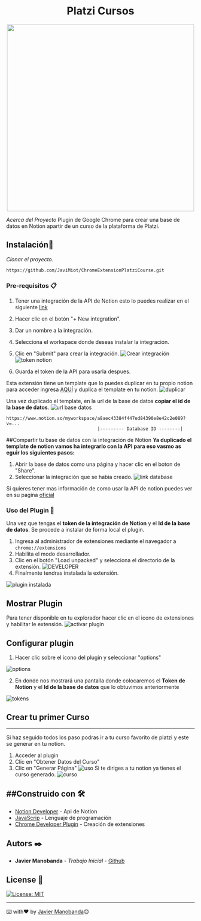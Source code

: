 
<div  align="center">
	<h1  style="text-align: center">Platzi Cursos</h1>
</div>

<div align="center" >
	<img width="500" src="https://i.imgur.com/eTUKPWU.png"/>
</div>

_Acerca del Proyecto_
Plugin de Google Chrome para crear una base de datos en Notion apartir de un curso de la plataforma de Platzi.
## Instalación🚀

_Clonar el proyecto._
```
https://github.com/JaviMiot/ChromeExtensionPlatziCourse.git
```

### Pre-requisitos 📋

1. Tener una integración de la API de Notion esto lo puedes realizar en el siguiente [link](https://www.notion.so/my-integrations)
2. Hacer clic en el botón "+ New integration".
3. Dar un nombre a la integración.
4. Selecciona el workspace donde deseas instalar la integración.
5. Clic en "Submit" para crear la integración.
![Crear integración](https://files.readme.io/2ec137d-093ad49-create-integration.gif)
![token notion](https://i.imgur.com/jRhuQgy.png)

6. Guarda el token de la API para usarla despues.

Esta extensión tiene un template que lo puedes duplicar en tu propio notion para acceder ingresa [AQUÍ](https://javimiot.notion.site/2b9380cae34b4952808065450308343a?v=903df5f0203b448fabb7150ae9f977b3) y duplica el template en tu notion.
![duplicar](https://i.imgur.com/7zNLHNU.png)


Una vez duplicado el template, en la url de la base de datos **copiar el id de la base de datos**.
![url base datos](https://i.imgur.com/uhUacsX.png)

```
https://www.notion.so/myworkspace/a8aec43384f447ed84390e8e42c2e089?v=...
                                  |--------- Database ID --------|
```

##Compartir tu base de datos con la integración de Notion
__Ya duplicado el template de notion vamos ha integrarlo con la API para eso vasmo as eguir los siguientes pasos:__

1. Abrir la base de datos como una página y hacer clic en el boton de "Share".
2. Seleccionar la integración que se habia creado.
![link database](https://files.readme.io/0a267dd-share-database-with-integration.gif)

Si quieres tener mas información de como usar la API de notion puedes ver en su pagina [oficial](https://developers.notion.com/docs/getting-started)

### Uso del Plugin 🔧

Una vez que tengas el **token de la integración de Notion** y el **Id de la base de datos**. 
Se procede a instalar de forma local el plugin. 
1. Ingresa al administrador de extensiones mediante el navegador a `chrome://extensions`
2. Habilita el modo desarrollador.
3. Clic en el botón "Load unpacked" y selecciona el directorio de la extensión.
![DEVELOPER](https://wd.imgix.net/image/BhuKGJaIeLNPW9ehns59NfwqKxF2/vOu7iPbaapkALed96rzN.png?auto=format&w=571)
4. Finalmente tendras instalada la extensión.

![plugin instalada](https://i.imgur.com/nToFFcx.png)

## Mostrar Plugin
Para tener disponible en tu explorador hacer clic en el icono de extensiones y habilitar le extensión.
![activar plugin](https://i.imgur.com/aPMOnmn.png)

## Configurar plugin
1. Hacer clic sobre el icono del plugin y seleccionar "options"

![options](https://i.imgur.com/sIjinjC.png)

2. En donde nos mostrará una pantalla donde colocaremos el **Token de Notion** y el **Id de la base de datos** que lo obtuvimos anteriormente

![tokens](https://i.imgur.com/8vxPLfg.png)

## Crear tu primer Curso
---
Si haz seguido todos los paso podras ir a tu curso favorito de platzi y este se generar en tu notion.
1. Acceder al plugin 
2. Clic en "Obtener Datos del Curso"
3. Clic en "Generar Página"
![uso](https://i.imgur.com/GAFQbGl.png)
Si te diriges a tu notion ya tienes el curso generado.
![curso](https://i.imgur.com/DCdN37m.png)

##Construido con 🛠️
---

* [Notion Developer](https://developers.notion.com/docs/getting-started) - Api de Notion
* [JavaScrip](https://developer.mozilla.org/es/docs/Web/JavaScript) - Lenguaje de programación
* [Chrome Developer Plugin](https://developer.chrome.com/docs/extensions/mv3/getstarted/) - Creación de extensiones

## Autors ✒️

* **Javier Manobanda** - *Trabajo Inicial* - [Github](https://github.com/JaviMiot)


## License 📄
[![License: MIT](https://img.shields.io/badge/License-MIT-yellow.svg)](https://opensource.org/licenses/MIT)

---
⌨️ with❤️ by [Javier Manobanda](https://github.com/JaviMiot)😊
